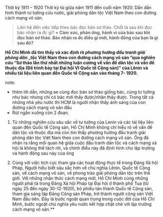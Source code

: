 
Thời kỳ 1911 – 1920
Thời kỳ từ giữa năm 1911 đến cuối năm 1920: Dần dần hình thành tư tưởng cứu nước, giải phóng dân tộc Việt Nam theo con đường cách mạng vô sản.
> Liên hệ đến việc tiếp theo bác đọc bản sơ thảo. Chốt là sau khi đọc bác nhận ra đc gì?
**+ Cảm** **xúc, phản ứng, hành vi của bác sau khi đọc bản sơ thảo. Bác nhận ra đc điều gì mới, hành động của bạn là gì sau đó?**


**Hồ Chí Minh đã tìm thấy và xác định rõ _phương hướng đấu tranh giải phóng_ _dân_ _tộc Việt Nam theo con đường cách mạng vô sản ”qua nghiên cứu “Sơ thảo lần thứ nhất những luận cương về vấn đề dân tộc và vấn đề thuộc địa (Để trình bày tại Đại hội VI Quốc tế Cộng sản)” của Lênin và nhiều tài liệu liên quan đến Quốc tế Cộng sản vào tháng 7- 1920.**

note:
+ thêm lời dẫn, những ae cùng đọc bản sơ thảo giống bác, cùng tư tưởng như bác nhưng chỉ có bác mới thấy được/nhận thấy được.
	Trong tất cả những nhà yêu nước thì HCM là người nhận thấy ánh sáng của con đường cách mạng vô sản đầu 
+ Rút ngắn xuống còn 2 đoạn.
 
1) Từ những nghiên cứu sâu sắc về tư tưởng của Lenin và các tài liệu liên quan đến Quốc tế Cộng sản, Hồ Chí Minh không chỉ hiểu rõ về vấn đề dân tộc và thuộc địa mà còn tìm thấy phương hướng đấu tranh giải phóng dân tộc Việt Nam theo con đường cách mạng vô sản. Ông đã nhận ra rằng mối quan hệ giữa cuộc đấu tranh dân tộc và cách mạng xã hội là không thể tách rời, và chính điều này đã định hình cho lập trường và hành động sau này của ông


3) Cùng với việc tích cực tham gia các hoạt động thực tế trong Đảng Xã hội Pháp, Người hiểu biết sâu sắc hơn về chủ nghĩa Lênin, Quốc tế Cộng sản, về cách mạng vô sản, về phong trào giải phóng dân tộc trên thế giới. Với những nhận thức cách mạng mới, Hồ Chí Minh cùng những người phái tả trong Đảng Xã hội Pháp tại Đại hội ở thành phố Tua (từ ngày 25 đến ngày 30-12-1920), bỏ phiếu tán thành Quốc tế Cộng sản, tham gia sáng lập Đảng Cộng sản Pháp, trở thành người cộng sản Việt Nam đầu tiên. Đây là bước ngoặt quan trọng trong cuộc đời của Hồ Chí Minh, bước ngoặt chủ nghĩa yêu nước kết hợp chặt chẽ với lập trường cách mạng vô sản.**



